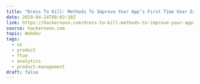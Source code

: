 ```yaml
---
title: "Dress To Kill: Methods To Improve Your App’s First Time User Experience (FTUE)"
date: 2019-04-24T08:03:18Z
link: https://hackernoon.com/dress-to-kill-methods-to-improve-your-apps-first-time-user-experience-ftue-4c0957ad7d7a?source=rss----3a8144eabfe3---4
source: hackernoon.com
topic: Webdev
tags:
  - ux
  - product
  - ftue
  - analytics
  - product-management
draft: false
---
```


